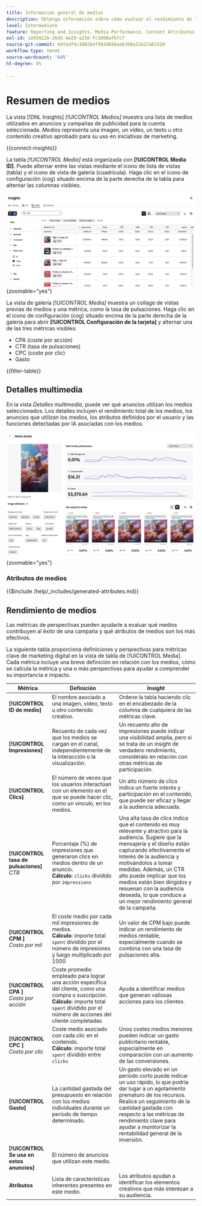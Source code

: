 ```yaml
---
title: Información general de medios
description: Obtenga información sobre cómo evaluar el rendimiento de los medios en Adobe GenStudio for Performance Marketing.
level: Intermediate
feature: Reporting and Insights, Media Performance, Content Attributes
exl-id: 1e93422b-2645-4e29-a216-fc1008afbfc7
source-git-commit: 44fedfdc3902b4f993d656ae6360a32e27a62520
workflow-type: tm+mt
source-wordcount: '645'
ht-degree: 0%

---
```


# Resumen de medios

La vista [!DNL Insights] _[!UICONTROL Medios]_ muestra una lista de medios utilizados en anuncios y campañas de publicidad para la cuenta seleccionada. _Medios_ representa una imagen, un vídeo, un texto u otro contenido creativo aprobado para su uso en iniciativas de marketing.

{{connect-insights}}

La tabla _[!UICONTROL Media]_ está organizada con **[!UICONTROL Media ID]**. Puede alternar entre las vistas mediante el icono de lista de vistas (tabla) y el icono de vista de galería (cuadrícula). Haga clic en el icono de configuración (cog) situado encima de la parte derecha de la tabla para alternar las columnas visibles.

![Filtro y tabla de medios](/help/assets/insights-media-filter.png){zoomable="yes"}

La vista de galería _[!UICONTROL Media]_ muestra un collage de vistas previas de medios y una métrica, como la tasa de pulsaciones. Haga clic en el icono de configuración (cog) situado encima de la parte derecha de la galería para abrir **[!UICONTROL Configuración de la tarjeta]** y alternar una de las tres métricas visibles:

- CPA (coste por acción)
- CTR (tasa de pulsaciones)
- CPC (coste por clic)
- Gasto

{{filter-table}}

## Detalles multimedia

En la vista _Detalles multimedia_, puede ver qué anuncios utilizan los medios seleccionados. Los detalles incluyen el rendimiento total de los medios, los anuncios que utilizan los medios, los atributos definidos por el usuario y las funciones detectadas por IA asociadas con los medios.

![Detalles multimedia](/help/assets/insights-media-details.png){zoomable="yes"}

### Atributos de medios

{{$include /help/_includes/generated-attributes.md}}

## Rendimiento de medios

Las métricas de perspectivas pueden ayudarle a evaluar qué medios contribuyen al éxito de una campaña y qué atributos de medios son los más efectivos.

La siguiente tabla proporciona definiciones y perspectivas para métricas clave de marketing digital en la vista de tabla de [!UICONTROL Media]. Cada métrica incluye una breve definición en relación con los medios, cómo se calcula la métrica y una o más perspectivas para ayudar a comprender su importancia e impacto.

| Métrica | Definición | Insight |
| ---------------------- | ----------------------------- | -------------------------------- |
| **[!UICONTROL ID de medio]** | El nombre asociado a una imagen, vídeo, texto u otro contenido creativo. | Ordene la tabla haciendo clic en el encabezado de la columna de cualquiera de las métricas clave. |
| **[!UICONTROL Impresiones]** | Recuento de cada vez que los medios se cargan en el canal, independientemente de la interacción o la visualización. | Un recuento alto de impresiones puede indicar una visibilidad amplia, pero si se trata de un insight de verdadero rendimiento, considéralo en relación con otras métricas de participación. |
| **[!UICONTROL Clics]** | El número de veces que los usuarios interactúan con un elemento en el que se puede hacer clic, como un vínculo, en los medios. | Un alto número de clics indica un fuerte interés y participación en el contenido, que puede ser eficaz y llegar a la audiencia adecuada. |
| **[!UICONTROL tasa de pulsaciones &#x200B;]**<br>_CTR_ | Porcentaje (%) de impresiones que generaron clics en medios dentro de un anuncio.<br>**Cálculo**: `clicks` dividido por `impressions` | Una alta tasa de clics indica que el contenido es muy relevante y atractivo para la audiencia. Sugiere que la mensajería y el diseño están capturando efectivamente el interés de la audiencia y motivándolos a tomar medidas. Además, un CTR alto puede implicar que los medios están bien dirigidos y resuenan con la audiencia deseada, lo que conduce a un mejor rendimiento general de la campaña. |
| **[!UICONTROL CPM &#x200B;]**<br>_Costo por mil_ | El coste medio por cada mil impresiones de medios.<br>**Cálculo**: importe total `spent` dividido por el número de impresiones y luego multiplicado por 1000 | Un valor de CPM bajo puede indicar un rendimiento de medios rentable, especialmente cuando se combina con una tasa de pulsaciones alta. |
| **[!UICONTROL CPA &#x200B;]**<br>_Costo por acción_ | Coste promedio empleado para lograr una acción específica del cliente, como una compra o suscripción.<br>**Cálculo**: importe total `spent` dividido por el número de acciones del cliente completadas | Ayuda a identificar medios que generan valiosas acciones para los clientes. |
| **[!UICONTROL CPC &#x200B;]**<br>_Costo por clic_ | Coste medio asociado con cada clic en el contenido.<br>**Cálculo**: importe total `spent` dividido entre `clicks` | Unos costes medios menores pueden indicar un gasto publicitario rentable, especialmente en comparación con un aumento de las conversiones. |
| **[!UICONTROL Gasto]** | La cantidad gastada del presupuesto en relación con los medios individuales durante un período de tiempo determinado. | Un gasto elevado en un período corto puede indicar un uso rápido, lo que podría dar lugar a un agotamiento prematuro de los recursos. Realice un seguimiento de la cantidad gastada con respecto a las métricas de rendimiento clave para ayudar a monitorizar la rentabilidad general de la inversión. |
| **[!UICONTROL Se usa en estos anuncios]** | El número de anuncios que utilizan este medio. | |
| **Atributos** | Lista de características inherentes presentes en este medio. | Los atributos ayudan a identificar los elementos creativos que más interesan a su audiencia. |
